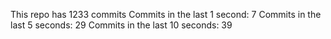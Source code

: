 This repo has 1233 commits
Commits in the last 1 second: 7
Commits in the last 5 seconds: 29
Commits in the last 10 seconds: 39
